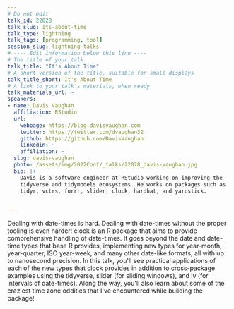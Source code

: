```yaml
---
# Do not edit
talk_id: 22028
talk_slug: its-about-time
talk_type: lightning
talk_tags: [programming, tool]
session_slug: lightning-talks
# ---- Edit information below this line ----
# The title of your talk
talk_title: "It's About Time"
# A short version of the title, suitable for small displays
talk_title_short: It's About Time
# A link to your talk's materials, when ready
talk_materials_url: ~
speakers:
- name: Davis Vaughan
  affiliation: RStudio
  url:
    webpage: https://blog.davisvaughan.com
    twitter: https://twitter.com/dvaughan32
    github: https://github.com/DavisVaughan
    linkedin: ~
    affiliation: ~
  slug: davis-vaughan
  photo: /assets/img/2022Conf/_talks/22028_davis-vaughan.jpg
  bio: |+
    Davis is a software engineer at RStudio working on improving the
    tidyverse and tidymodels ecosystems. He works on packages such as
    tidyr, vctrs, furrr, slider, clock, hardhat, and yardstick.


---
```


<!-- ABSTRACT ----
Please write abstract below. You may use simple markdown (links, code style, bold, italics)
-->

Dealing with date-times is hard. Dealing with date-times without the proper
tooling is even harder! clock is an R package that aims to provide comprehensive
handling of date-times. It goes beyond the date and date-time types that base
R provides, implementing new types for year-month, year-quarter, ISO year-week,
and many other date-like formats, all with up to nanosecond precision. In this
talk, you'll see practical applications of each of the new types that clock
provides in addition to cross-package examples using the tidyverse, slider (for
sliding windows), and iv (for intervals of date-times). Along the way, you'll
also learn about some of the craziest time zone oddities that I've encountered
while building the package!
